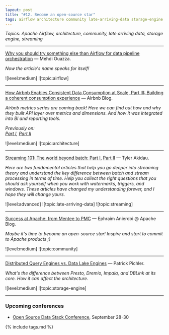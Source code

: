 ```yaml
---
layout: post
title: "#12. Become an open-source star"
tags: airflow architecture community late-arriving-data storage-engine streaming
---
```


*Topics: Apache Airflow, architecture, community, late arriving data, storage engine, streaming*

<!--cut-->

---

[Why you should try something else than Airflow for data pipeline orchestration](https://towardsdatascience.com/why-you-should-try-something-else-than-airflow-for-data-pipeline-orchestration-7a0a2c91c341) — Mehdi Ouazza.

*Now the article's name speaks for itself!*

![level:medium] ![topic:airflow]

---

[How Airbnb Enables Consistent Data Consumption at Scale, Part III: Building a coherent consumption experience](https://medium.com/airbnb-engineering/how-airbnb-enables-consistent-data-consumption-at-scale-1c0b6a8b9206) — Airbnb Blog.

*Airbnb metrics series are coming back! Here we can find out how and why they built API layer over metrics and dimensions. And how it was integrated into BI and reporting tools.*

*Previously on:*  
*[Part I](https://medium.com/airbnb-engineering/how-airbnb-achieved-metric-consistency-at-scale-f23cc53dea70), [Part II](https://medium.com/airbnb-engineering/airbnb-metric-computation-with-minerva-part-2-9afe6695b486)*

![level:medium] ![topic:architecture]

---

[Streaming 101: The world beyond batch: Part I](https://www.oreilly.com/radar/the-world-beyond-batch-streaming-101/), [Part II](https://www.oreilly.com/radar/the-world-beyond-batch-streaming-102/) — Tyler Akidau.

*Here are two fundamental articles that help you go deeper into streaming theory and understand the key difference between batch and stream processing in terms of time. Help you collect the right questions that you should ask yourself when you work with watermarks, triggers, and windows. These articles have changed my understanding forever, and I hope they will change yours.*

![level:advanced] ![topic:late-arriving-data] ![topic:streaming]

---

[Success at Apache: from Mentee to PMC](https://blogs.apache.org/foundation/entry/success-at-apache-from-mentee) — Ephraim Anierobi @ Apache Blog.

*Maybe it's time to become an open-source star! Inspire and start to commit to Apache products ;)*

![level:medium] ![topic:community]

---

[Distributed Query Engines vs. Data Lake Engines](https://medium.com/swlh/the-evolution-of-distributed-sql-based-query-engines-for-big-data-dfcb68102060) — Patrick Pichler.

*What's the difference between Presto, Dremio, Impala, and DBLink at its core. How it can affect the architecture.*

![level:medium] ![topic:storage-engine]

---


### Upcoming conferences

- [Open Source Data Stack Conference](https://www.opensourcedatastack.com/), September 28-30

{% include tags.md %}

